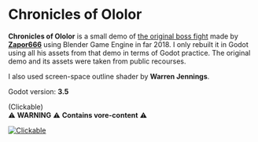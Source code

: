 # Chronicles of Ololor

**Chronicles of Ololor** is a small demo of [the original boss fight](https://vk.com/topic-102595219_35730485?post=115) made by [**Zapor666**](https://www.deviantart.com/zapor666) using Blender Game Engine in far 2018. I only rebuilt it in Godot using all his assets from that demo in terms of Godot practice. The original demo and its assets were taken from public recourses.

I also used screen-space outline shader by **Warren Jennings**.

Godot version: **3.5**

(Clickable)<br/>
:warning: **WARNING** :warning: **Contains vore-content** :warning:

[![Clickable](https://i.imgur.com/0Q5P7qn.jpg)](https://youtu.be/2HnN0QI888Y)